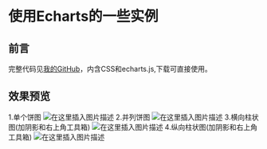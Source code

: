 # 使用Echarts的一些实例


## 前言
完整代码见[我的GitHub](https://github.com/SparksFly8/EchartsInstances)，内含CSS和echarts.js,下载可直接使用。

## 效果预览
1.单个饼图
![在这里插入图片描述](https://img-blog.csdnimg.cn/20190308110132334.png?x-oss-process=image/watermark,type_ZmFuZ3poZW5naGVpdGk,shadow_10,text_aHR0cHM6Ly9ibG9nLmNzZG4ubmV0L1NMX1dvcmxk,size_16,color_FFFFFF,t_70)
2.并列饼图
![在这里插入图片描述](https://img-blog.csdnimg.cn/20190308110150160.png?x-oss-process=image/watermark,type_ZmFuZ3poZW5naGVpdGk,shadow_10,text_aHR0cHM6Ly9ibG9nLmNzZG4ubmV0L1NMX1dvcmxk,size_16,color_FFFFFF,t_70)
3.横向柱状图(加阴影和右上角工具箱)
![在这里插入图片描述](https://img-blog.csdnimg.cn/20190308110108777.png?x-oss-process=image/watermark,type_ZmFuZ3poZW5naGVpdGk,shadow_10,text_aHR0cHM6Ly9ibG9nLmNzZG4ubmV0L1NMX1dvcmxk,size_16,color_FFFFFF,t_70)
4.纵向柱状图(加阴影和右上角工具箱)
![在这里插入图片描述](https://img-blog.csdnimg.cn/20190308110053778.png?x-oss-process=image/watermark,type_ZmFuZ3poZW5naGVpdGk,shadow_10,text_aHR0cHM6Ly9ibG9nLmNzZG4ubmV0L1NMX1dvcmxk,size_16,color_FFFFFF,t_70)

